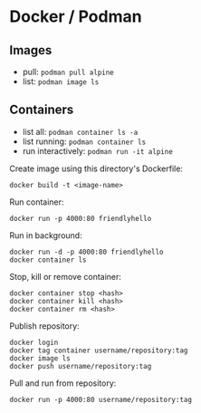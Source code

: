 Docker / Podman
===============

Images
------
- pull: `podman pull alpine`
- list: `podman image ls`

Containers
----------
- list all: `podman container ls -a`
- list running: `podman container ls`
- run interactively: `podman run -it alpine`


Create image using this directory's Dockerfile:

    docker build -t <image-name>

Run container:

    docker run -p 4000:80 friendlyhello

Run in background:

    docker run -d -p 4000:80 friendlyhello
    docker container ls

Stop, kill or remove container:

    docker container stop <hash>
    docker container kill <hash>
    docker container rm <hash>

Publish repository:

    docker login
    docker tag container username/repository:tag
    docker image ls
    docker push username/repository:tag

Pull and run from repository:

    docker run -p 4000:80 username/repository:tag
